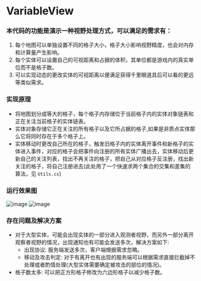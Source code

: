 # VariableView
### 本代码的功能是演示一种视野处理方式，可以满足的需求有：
1. 每个地图可以单独设置不同的格子大小，格子大小影响视野精度，也会对内存和计算量产生影响。
2. 每个实体可以设置自己的可视距离和占据的体积，其单位都是游戏内的真实单位而不是格子数。
3. 可以实现动态的更改实体的可视距离以便满足获得千里眼道具后可以看的更远等类似需求。

### 实现原理
* 将地图划分成等大的格子，每个格子内存储位于当前格子内的实体对象链表和正在关注当前格子的实体链表。
* 实体对象存储它正在关注的所有格子以及它所占据的格子,如果是非质点实体那么它将同时存在于多个格子上。
* 实体移动时更改自己所在的格子，触发旧格子内的实体离开事件和新格子的实体进入事件，对应的格子会把事件向注册的所有实体广播出去，实体移动后更新自己的关注列表，找出不再关注的格子，把自己从对应格子反注册，找出新关注的格子，将自己注册进去(此处用了一个快速求两个集合的交集和差集的算法，见 `Utils.cs`)

### 运行效果图
![image](https://github.com/easy66/VariableView/blob/master/Code.png)
![image](https://github.com/easy66/VariableView/blob/master/Result.png)

### 存在问题及解决方案
* 对于大型实体，可能会出现实体的一部分进入观测者视野，而另外一部分离开观察者视野的情况，出现通知也有可能会发送多次，解决方案如下:
	* 出现协议: 服务端发送多次，客户端根据需求忽略。
	* 移动及攻击判定: 对于有离开也有出现的服务端可以根据需求直接拦截掉不处理或者酌情处理(大型实体需要确定被攻击的部位的情况)。
* 格子数太多: 可以把正方形格子修改为六边形格子以减少格子数。